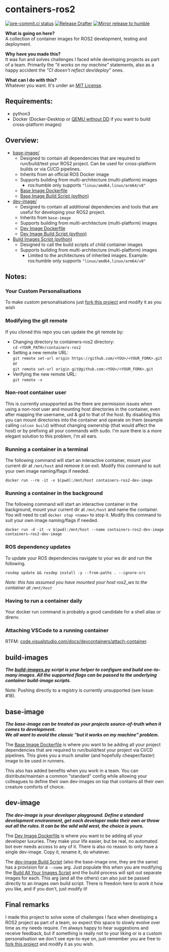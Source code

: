 # containers-ros2
[![pre-commit.ci status](https://results.pre-commit.ci/badge/github/NathanaelGandhi/containers-ros2/main.svg)](https://results.pre-commit.ci/latest/github/NathanaelGandhi/containers-ros2/main)
[![Release Drafter](https://github.com/NathanaelGandhi/containers-ros2/actions/workflows/release-drafter.yml/badge.svg?branch=release)](https://github.com/NathanaelGandhi/containers-ros2/actions/workflows/release-drafter.yml)
[![Mirror release to humble](https://github.com/NathanaelGandhi/containers-ros2/actions/workflows/mirror-release-to-humble.yaml/badge.svg?branch=release)](https://github.com/NathanaelGandhi/containers-ros2/actions/workflows/mirror-release-to-humble.yaml)

**What is going on here?**<br>A collection of container images for ROS2 development, testing and deployment.

**Why have you made this?**<br>It was fun and solves challenges I faced while developing projects as part of a team. Primarily the *"it works on my machine"* statements, also as a happy accident the *"CI doesn't reflect dev/deploy"* ones.

**What can I do with this?**<br>Whatever you want. It's under an [MIT License](LICENSE).

## Requirements:
- python3
- Docker (Docker-Desktop or [QEMU without DD](https://docs.docker.com/build/building/multi-platform/#qemu-without-docker-desktop) if you want to build cross-platform images)

## Overview:
- [base-image/](base-image)
  - Designed to contain all dependencies that are required to run/build/test your ROS2 project. Can be used for cross-platform builds or via CI/CD pipelines.
  - Inherits from an official ROS Docker image
  - Supports building from multi-architecture (multi-platform) images
    - ros:humble only supports ```"linux/amd64,linux/arm64/v8"```
  - [Base Image Dockerfile](base-image/Dockerfile)
  - [Base Image Build Script (python)](base-image/build-image.py)
- [dev-image/](dev-image)
  - Designed to contain all additional dependencies and tools that are useful for developing your ROS2 project.
  - Inherits from ```base-image```
  - Supports building from multi-architecture (multi-platform) images
  - [Dev Image Dockerfile](base-image/Dockerfile)
  - [Dev Image Build Script (python)](base-image/build-image.py)
- [Build Images Script (python)](build-images.py)
  - Designed to call the build scripts of child container images
  - Supports building from multi-architecture (multi-platform) images
    - Limited to the architectures of inherited images. Example: ros:humble only supports ```"linux/amd64,linux/arm64/v8"```

## Notes:
### Your Custom Personalisations
To make custom personalisations just [fork this project](https://github.com/NathanaelGandhi/containers-ros2/fork) and modify it as you wish

### Modifying the git remote
If you cloned this repo you can update the git remote by:
  - Changing directory to containers-ros2 directory:<br>
  ```cd <YOUR_PATH>/containers-ros2```
  - Setting a new remote URL:<br>
  ```git remote set-url origin https://github.com/<YOU>/<YOUR_FORK>.git```<br>or<br>```git remote set-url origin git@github.com:<YOU>/<YOUR_FORK>.git```
  - Verifying the new remote URL:<br>
  ```git remote -v```

### Non-root container user
This is currently unsupported as the there are permission issues when using a non-root user and mounting host directories in the container, even after mapping the username, uid & gid to that of the host. By disabling this you can mount directories into the container and operate on them (example calling ```colcon build```) without changing ownership (that would affect the host) or by prefixing all your commands with sudo. I'm sure there is a more elegant solution to this problem, I'm all ears.

### Running a container in a terminal
The following command will start an interactive container, mount your current dir at ```/mnt/host``` and remove it on exit. Modify this command to suit your own image naming/flags if needed.
```
docker run --rm -it -v $(pwd):/mnt/host containers-ros2-dev-image
```

### Running a container in the background
The following command will start an interactive container in the background, mount your current dir at ```/mnt/host``` and name the container. You will need to call ```docker stop <name>``` to stop it. Modify this command to suit your own image naming/flags if needed.
```
docker run -d -it -v $(pwd):/mnt/host --name containers-ros2-dev-image containers-ros2-dev-image
```

### ROS dependency updates
To update your ROS dependencies navigate to your ws dir and run the following.
```
rosdep update && rosdep install -y --from-paths . --ignore-src
```
*Note: this has assumed you have mounted your host ros2_ws to the container at ```/mnt/host```*

### Having to run a container daily
Your docker run command is probably a good candidate for a shell alias or direnv.

### Attaching VSCode to a running container
RTFM: [code.visualstudio.com/docs/devcontainers/attach-container](https://code.visualstudio.com/docs/devcontainers/attach-container).

## build-images
***The [build-images.py](build-images.py) script is your helper to configure and build one-to-many images. All the supported flags can be passed to the underlying container build-image scripts.***

Note: Pushing directly to a registry is currently unsupported (see Issue: #18).

## base-image
***The base-image can be treated as your projects source-of-truth when it comes to development.<br>We all want to avoid the classic "but it works on my machine" problem.***

The [Base Image Dockerfile](base-image/Dockerfile) is where you want to be adding all your project dependencies that are required to run/build/test your project via CI/CD pipelines. This gives you a much smaller (and hopefully cheaper/faster) image to be used in runners.

This also has added benefits when you work in a team. You can distribute/maintain a common "standard" config while allowing your colleagues to define their own dev-images on top that contains all their own creature comforts of choice.

## dev-image
***The dev-image is your developer playground. Define a standard development environment, get each developer make their own or throw out all the rules. It can be the wild wild west, the choice is yours.***

The [Dev Image Dockerfile](dev-image/Dockerfile) is where you want to be adding all your developer luxuries. They make your life easier, but be real, no automated bot ever needs access to any of it. There is also no reason to only have a single dev-image. Copy it, rename it, do whatever.

The [dev-image Build Script](base-image/build-image.py) (also the base-image one, they are the same) has a provision for a ```--name``` arg. Just populate this when you are modifying the [Build All Your Images Script](build-images.py) and the build process will spit out separate images for each. This arg (and all the others) can also just be passed directly to an images own build script. There is freedom here to work it how you like, and if you don't, just modify it!

## Final remarks
I made this project to solve some of challenges I face when developing a ROS2 project as part of a team, so expect this space to slowly evolve over time as my needs require. I'm always happy to hear suggestions and receive feedback, but if something is really not to your liking or is a custom personalisation we don't see eye-to-eye on, just remember you are free to  [fork this project](https://github.com/NathanaelGandhi/containers-ros2/fork) and modify it as you wish.

